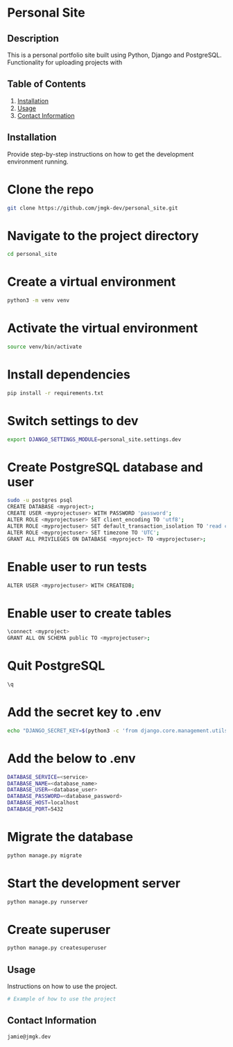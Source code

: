 # Personal Site

## Description
This is a personal portfolio site built using Python, Django and PostgreSQL. Functionality for uploading projects with 

## Table of Contents
1. [Installation](#installation)
2. [Usage](#usage)
3. [Contact Information](#contact-information)

## Installation
Provide step-by-step instructions on how to get the development environment running.

# Clone the repo
```bash
git clone https://github.com/jmgk-dev/personal_site.git
```

# Navigate to the project directory
```bash
cd personal_site
```

# Create a virtual environment
```bash
python3 -m venv venv
```

# Activate the virtual environment
```bash
source venv/bin/activate
```

# Install dependencies
```bash
pip install -r requirements.txt
```

# Switch settings to dev
```bash
export DJANGO_SETTINGS_MODULE=personal_site.settings.dev
```

# Create PostgreSQL database and user
```bash
sudo -u postgres psql
CREATE DATABASE <myproject>;
CREATE USER <myprojectuser> WITH PASSWORD 'password';
ALTER ROLE <myprojectuser> SET client_encoding TO 'utf8';
ALTER ROLE <myprojectuser> SET default_transaction_isolation TO 'read committed';
ALTER ROLE <myprojectuser> SET timezone TO 'UTC';
GRANT ALL PRIVILEGES ON DATABASE <myproject> TO <myprojectuser>;
```
# Enable user to run tests
```bash
ALTER USER <myprojectuser> WITH CREATEDB;
```
# Enable user to create tables
```bash
\connect <myproject>
GRANT ALL ON SCHEMA public TO <myprojectuser>;
```

# Quit PostgreSQL
```bash
\q
```
# Add the secret key to .env
```bash
echo "DJANGO_SECRET_KEY=$(python3 -c 'from django.core.management.utils import get_random_secret_key; print(get_random_secret_key())')" > .env
```

# Add the below to .env
```bash
DATABASE_SERVICE=<service>
DATABASE_NAME=<database_name>
DATABASE_USER=<database_user>
DATABASE_PASSWORD=<database_password>
DATABASE_HOST=localhost
DATABASE_PORT=5432
```

# Migrate the database
```bash
python manage.py migrate
```

# Start the development server
```bash
python manage.py runserver
```

# Create superuser
```bash
python manage.py createsuperuser
```


## Usage
Instructions on how to use the project.
```bash
# Example of how to use the project
```


## Contact Information
```
jamie@jmgk.dev
```

